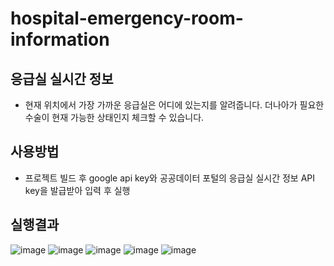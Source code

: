 # hospital-emergency-room-information

## 응급실 실시간 정보
- 현재 위치에서 가장 가까운 응급실은 어디에 있는지를 알려줍니다. 더나아가 필요한 수술이 현재 가능한 상태인지 체크할 수 있습니다.

## 사용방법
-  프로젝트 빌드 후 google api key와 공공데이터 포털의 응급실 실시간 정보 API key을 발급받아 입력 후 실행

## 실행결과

![image](http://cfile4.uf.tistory.com/image/992CD4495A50530929D7C2)
![image](http://cfile6.uf.tistory.com/image/99F0BD495A50530A2F4B36)
![image](http://cfile3.uf.tistory.com/image/99243D495A50530A2B6C7E)
![image](http://cfile22.uf.tistory.com/image/9947E4495A50530A2605F2)
![image](http://cfile28.uf.tistory.com/image/99E494495A50530B35E08C)
